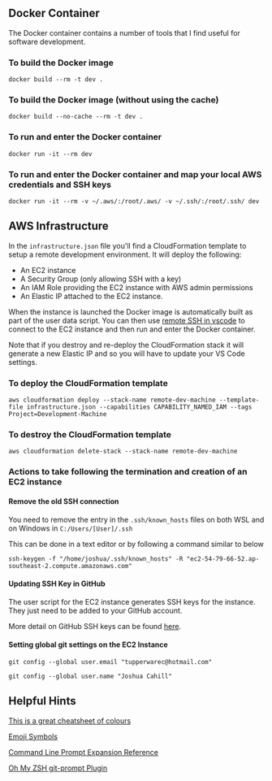 ## Docker Container

The Docker container contains a number of tools that I find useful for software development.

### To build the Docker image

`docker build --rm -t dev .`

### To build the Docker image (without using the cache)

`docker build --no-cache --rm -t dev .`

### To run and enter the Docker container

`docker run -it --rm dev`

### To run and enter the Docker container and map your local AWS credentials and SSH keys

`docker run -it --rm -v ~/.aws/:/root/.aws/ -v ~/.ssh/:/root/.ssh/ dev`

## AWS Infrastructure

In the `infrastructure.json` file you'll find a CloudFormation template to setup a remote development environment.
It will deploy the following:

- An EC2 instance
- A Security Group (only allowing SSH with a key)
- An IAM Role providing the EC2 instance with AWS admin permissions
- An Elastic IP attached to the EC2 instance.

When the instance is launched the Docker image is automatically built as part of the user data script. You can then use [remote SSH in vscode](https://code.visualstudio.com/docs/remote/ssh) to connect to the EC2 instance and then run and enter the Docker container.

Note that if you destroy and re-deploy the CloudFormation stack it will generate a new Elastic IP and so you will have to update your VS Code settings.

### To deploy the CloudFormation template

`aws cloudformation deploy --stack-name remote-dev-machine --template-file infrastructure.json --capabilities CAPABILITY_NAMED_IAM --tags Project=Development-Machine`

### To destroy the CloudFormation template

`aws cloudformation delete-stack --stack-name remote-dev-machine`

### Actions to take following the termination and creation of an EC2 instance

#### Remove the old SSH connection
You need to remove the entry in the `.ssh/known_hosts` files on both WSL and on Windows in `C:/Users/[User]/.ssh`

This can be done in a text editor or by following a command similar to below

`ssh-keygen -f "/home/joshua/.ssh/known_hosts" -R "ec2-54-79-66-52.ap-southeast-2.compute.amazonaws.com"`

#### Updating SSH Key in GitHub

The user script for the EC2 instance generates SSH keys for the instance. They just need to be added to your GitHub account.

More detail on GitHub SSH keys can be found [here](https://docs.github.com/en/authentication/connecting-to-github-with-ssh/generating-a-new-ssh-key-and-adding-it-to-the-ssh-agent).

#### Setting global git settings on the EC2 Instance

`git config --global user.email "tupperwarec@hotmail.com"`

`git config --global user.name "Joshua Cahill"`

## Helpful Hints

[This is a great cheatsheet of colours](https://jonasjacek.github.io/colors/)

[Emoji Symbols](https://getemoji.com/)

[Command Line Prompt Expansion Reference](https://zsh.sourceforge.io/Doc/Release/Prompt-Expansion.html)

[Oh My ZSH git-prompt Plugin](https://github.com/ohmyzsh/ohmyzsh/tree/master/plugins/git-prompt)
